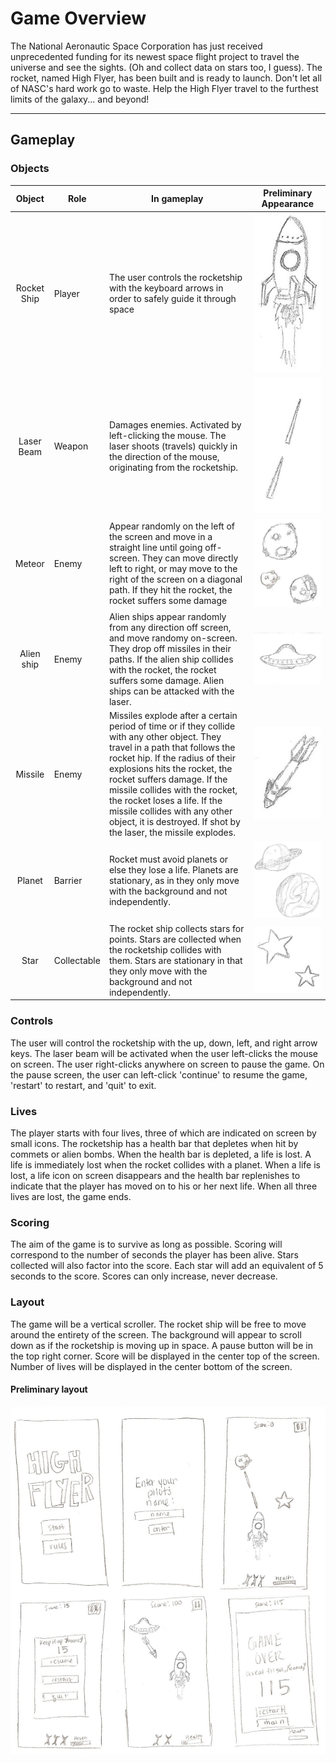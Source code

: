 # Game Overview
The National Aeronautic Space Corporation has just received unprecedented funding for its newest space flight project to travel the universe and see the sights. (Oh and collect data on stars too, I guess). The rocket, named High Flyer, has been built and is ready to launch. Don't let all of NASC's hard work go to waste. Help the High Flyer travel to the furthest limits of the galaxy... and beyond!

----

## Gameplay


### Objects
| Object        | Role          | In gameplay          | Preliminary Appearance |
|:-------------:|---------------|----------------------|----------------------|
| Rocket Ship   | Player        | The user controls the rocketship with the keyboard arrows in order to safely guide it through space       | ![Rocket](images/rocket.jpg "Rocket Ship") |
| Laser Beam   | Weapon        | Damages enemies. Activated by left-clicking the mouse. The laser shoots (travels) quickly in the direction of the mouse, originating from the rocketship.| ![Laser beams](images/laser.jpg "Two laser beams") |
| Meteor        | Enemy         | Appear randomly on the left of the screen and move in a straight line until going off-screen. They can move directly left to right, or may move to the right of the screen on a diagonal path. If they hit the rocket, the rocket suffers some damage | ![Meteors](images/meteor.jpg "Meteor") |
| Alien ship    | Enemy         | Alien ships appear randomly from any direction off screen, and move randomy on-screen. They drop off missiles in their paths. If the alien ship collides with the rocket, the rocket suffers some damage. Alien ships can be attacked with the laser. | ![Alien Ship](images/alien.jpg "Alien ship") |
| Missile        | Enemy        | Missiles explode after a certain period of time or if they collide with any other object. They travel in a path that follows the rocket hip. If the radius of their explosions hits the rocket, the rocket suffers damage. If the missile collides with the rocket, the rocket loses a life. If the missile collides with any other object, it is destroyed. If shot by the laser, the missile explodes.| ![Missile](images/missile.jpg "Missile") |
| Planet       | Barrier       | Rocket must avoid planets or else they lose a life. Planets are stationary, as in they only move with the background and not independently. | ![Planets](images/planets.jpg "Two planets") |
| Star        | Collectable   | The rocket ship collects stars for points. Stars are collected when the rocketship collides with them. Stars are stationary in that they only move with the background and not independently. | ![Star](images/stars.jpg "Two stars") |

### Controls

The user will control the rocketship with the up, down, left, and right arrow keys. The laser beam will be activated when the user left-clicks the mouse on screen. The user right-clicks anywhere on screen to pause the game. On the pause screen, the user can left-click 'continue' to resume the game, 'restart' to restart, and 'quit' to exit.

### Lives
The player starts with four lives, three of which are indicated on screen by small icons. The rocketship has a health bar that depletes when hit by commets or alien bombs. When the health bar is depleted, a life is lost. A life is immediately lost when the rocket collides with a planet. When a life is lost, a life icon on screen disappears and the health bar replenishes to indicate that the player has moved on to his or her next life.
When all three lives are lost, the game ends.

###  Scoring
The aim of the game is to survive as long as possible. Scoring will correspond to the number of seconds the player has been alive. Stars collected will also factor into the score. Each star will add an equivalent of 5 seconds to the score. Scores can only increase, never decrease.
### Layout
The game will be a vertical scroller. The rocket ship will be free to move around the entirety of the screen. The background will appear to scroll down as if the rocketship is moving up in space. A pause button will be in the top right corner. Score will be displayed in the center top of the screen. Number of lives will be displayed in the center bottom of the screen.

#### Preliminary layout

![Layouts](images/layout.jpg "Storyboarding High Flyer")


